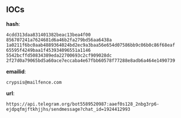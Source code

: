 
## IOCs

__hash__:

```text
4cdd313daa831401382beac13bea4f00
856707241a7624681d6a46b2fa279bd56aa6438a
1a0211f6bc0aab4889364024bd2ec9a3baa56e654d07586bb9c06b0c86f68eaf
65595f4249baa1f453934096551a1146
5542bcffd50834389eda22700693c2cf909028dc
2f27d0a79065bd5a60ace7eccaba4e67fbb60578f77288e8adb6a464e1490739
```
__emailid__:

```text
crypsis@mailfence.com
```
__url__:

```text
https://api.telegram.org/bot5589520987:aaef0s128_2nbg3rp6-ejdpqfmjftkhjjhs/sendmessage?chat_id=1924412993
```